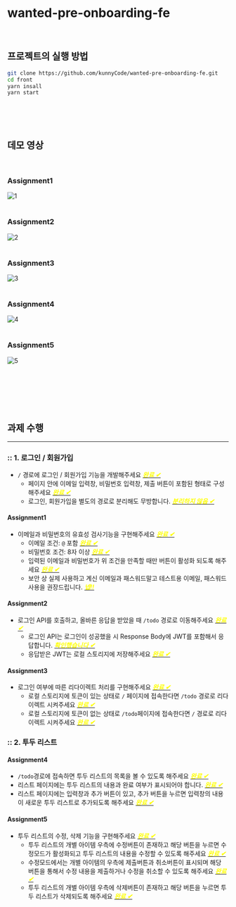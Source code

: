 # wanted-pre-onboarding-fe

<br/>

## 프로젝트의 실행 방법

```bash
git clone https://github.com/kunnyCode/wanted-pre-onboarding-fe.git
cd front
yarn insall
yarn start
```

<br/><br/><br/>

## 데모 영상

<br/>

### Assignment1

![1](https://user-images.githubusercontent.com/77873651/185750643-323c3e1f-d1c5-4b63-b83b-2cd38441aec9.gif)
<br/><br/>

### Assignment2

![2](https://user-images.githubusercontent.com/77873651/185750636-ecc75628-0479-4275-b97a-86f692a75b3b.gif)
<br/><br/>

### Assignment3

![3](https://user-images.githubusercontent.com/77873651/185750629-6f326fa1-2a66-4fc3-a755-acb88c8a9193.gif)
<br/><br/>

### Assignment4

![4](https://user-images.githubusercontent.com/77873651/185750624-97490940-9af0-44ba-ba42-980aa76b38c7.gif)
<br/><br/>

### Assignment5

![5](https://user-images.githubusercontent.com/77873651/185750619-a6e0e43f-9409-4eef-a14e-1d815172e341.gif)
<br/><br/>

<br/><br/><br/><br/>

## 과제 수행

---

### :: 1. 로그인 / 회원가입

- `/` 경로에 로그인 / 회원가입 기능을 개발해주세요 <U><span style="color:yellow">**_완료 ✔︎_**</span></U>
  - 페이지 안에 이메일 입력창, 비밀번호 입력창, 제출 버튼이 포함된 형태로 구성해주세요 <U><span style="color:yellow">**_완료 ✔︎_**</span></U>
  - 로그인, 회원가입을 별도의 경로로 분리해도 무방합니다. <U><span style="color:yellow">**_분리하지 않음 ✔︎_**</span></U>

#### Assignment1

- 이메일과 비밀번호의 유효성 검사기능을 구현해주세요 <U><span style="color:yellow">**_완료 ✔︎_**</span></U>
  - 이메일 조건: `@` 포함 <U><span style="color:yellow">**_완료 ✔︎_**</span></U>
  - 비밀번호 조건: 8자 이상 <U><span style="color:yellow">**_완료 ✔︎_**</span></U>
  - 입력된 이메일과 비밀번호가 위 조건을 만족할 때만 버튼이 활성화 되도록 해주세요 <U><span style="color:yellow">**_완료 ✔︎_**</span></U>
  - 보안 상 실제 사용하고 계신 이메일과 패스워드말고 테스트용 이메일, 패스워드 사용을 권장드립니다. <U><span style="color:yellow">**_넵!!_**</span></U>

#### Assignment2

- 로그인 API를 호출하고, 올바른 응답을 받았을 때 `/todo` 경로로 이동해주세요 <U><span style="color:yellow">**_완료 ✔︎_**</span></U>
  - 로그인 API는 로그인이 성공했을 시 Response Body에 JWT를 포함해서 응답합니다. <U><span style="color:yellow">**_확인했습니다 ✔︎_**</span></U>
  - 응답받은 JWT는 로컬 스토리지에 저장해주세요 <U><span style="color:yellow">**_완료 ✔︎_**</span></U>

#### Assignment3

- 로그인 여부에 따른 리다이렉트 처리를 구현해주세요 <U><span style="color:yellow">**_완료 ✔︎_**</span></U>
  - 로컬 스토리지에 토큰이 있는 상태로 `/` 페이지에 접속한다면 `/todo` 경로로 리다이렉트 시켜주세요 <U><span style="color:yellow">**_완료 ✔︎_**</span></U>
  - 로컬 스토리지에 토큰이 없는 상태로 `/todo`페이지에 접속한다면 `/` 경로로 리다이렉트 시켜주세요 <U><span style="color:yellow">**_완료 ✔︎_**</span></U>

### :: 2. 투두 리스트

#### Assignment4

- `/todo`경로에 접속하면 투두 리스트의 목록을 볼 수 있도록 해주세요 <U><span style="color:yellow">**_완료 ✔︎_**</span></U>
- 리스트 페이지에는 투두 리스트의 내용과 완료 여부가 표시되어야 합니다. <U><span style="color:yellow">**_완료 ✔︎_**</span></U>
- 리스트 페이지에는 입력창과 추가 버튼이 있고, 추가 버튼을 누르면 입력창의 내용이 새로운 투두 리스트로 추가되도록 해주세요 <U><span style="color:yellow">**_완료 ✔︎_**</span></U>

#### Assignment5

- 투두 리스트의 수정, 삭제 기능을 구현해주세요 <U><span style="color:yellow">**_완료 ✔︎_**</span></U>
  - 투두 리스트의 개별 아이템 우측에 수정버튼이 존재하고 해당 버튼을 누르면 수정모드가 활성화되고 투두 리스트의 내용을 수정할 수 있도록 해주세요 <U><span style="color:yellow">**_완료 ✔︎_**</span></U>
  - 수정모드에서는 개별 아이템의 우측에 제출버튼과 취소버튼이 표시되며 해당 버튼을 통해서 수정 내용을 제출하거나 수정을 취소할 수 있도록 해주세요 <U><span style="color:yellow">**_완료 ✔︎_**</span></U>
  - 투두 리스트의 개별 아이템 우측에 삭제버튼이 존재하고 해당 버튼을 누르면 투두 리스트가 삭제되도록 해주세요 <U><span style="color:yellow">**_완료 ✔︎_**</span></U>
